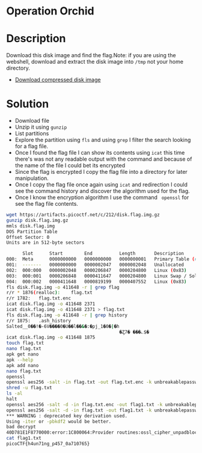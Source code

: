 # Operation Orchid

# Description
Download this disk image and find the flag.Note: if you are using the webshell, download and extract the disk image into `/tmp` not your home directory.

- [Download compressed disk image](https://artifacts.picoctf.net/c/212/disk.flag.img.gz)
# Solution

-  Download file
-  Unzip it using ```gunzip```
-  List partitions 
- Explore the partition using ```fls``` and using ```grep``` I filter the search looking for a flag file.
- Once I found the flag file I can show its contents using ```icat``` this time there's was not any readable output with the command and because of the name of the file I could bet its encrypted
- Since the flag is encrypted I copy the flag file into a directory for later manipulation.
- Once I copy the flag file once again using ```icat``` and redirection I could see the command history and discover the algorithm used for the flag.
- Once I know the encryption algorithm I use the command ``` openssl``` for see the flag file contents.

``` bash
wget https://artifacts.picoctf.net/c/212/disk.flag.img.gz
gunzip disk.flag.img.gz
mmls disk.flag.img 
DOS Partition Table
Offset Sector: 0
Units are in 512-byte sectors

      Slot      Start        End          Length       Description
000:  Meta      0000000000   0000000000   0000000001   Primary Table (#0)
001:  -------   0000000000   0000002047   0000002048   Unallocated
002:  000:000   0000002048   0000206847   0000204800   Linux (0x83)
003:  000:001   0000206848   0000411647   0000204800   Linux Swap / Solaris x86 (0x82)
004:  000:002   0000411648   0000819199   0000407552   Linux (0x83)
fls disk.flag.img -o 411648 -r | grep flag
r/r * 1876(realloc):	flag.txt
r/r 1782:	flag.txt.enc
icat disk.flag.img -o 411648 2371
icat disk.flag.img -o 411648 2371 > flag.txt
fls disk.flag.img -o 411648 -r | grep history
r/r 1875:	.ash_history
Salted__0��!�-6V����0�U��l��&�:�pj_1�0�|�h
                                          �Ȥ7� ���؎$�
icat disk.flag.img -o 411648 1875
touch flag.txt
nano flag.txt 
apk get nano
apk --help
apk add nano
nano flag.txt 
openssl
openssl aes256 -salt -in flag.txt -out flag.txt.enc -k unbreakablepassword1234567
shred -u flag.txt
ls -al
halt
openssl aes256 -salt -d -in flag.txt.enc -out flag1.txt -k unbreakablepassword1234567
openssl aes256 -salt -d -in flag.txt -out flag1.txt -k unbreakablepassword1234567
*** WARNING : deprecated key derivation used.
Using -iter or -pbkdf2 would be better.
bad decrypt
40D781E1F8770000:error:1C800064:Provider routines:ossl_cipher_unpadblock:bad decrypt:../providers/implementations/ciphers/ciphercommon_block.c:124:
cat flag1.txt 
picoCTF{h4un71ng_p457_0a710765}
```